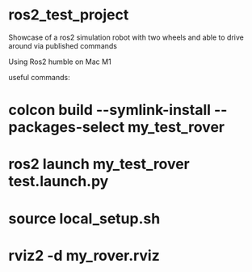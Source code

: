 # ros2_test_project
Showcase of a ros2 simulation robot with two wheels and able to drive around via published commands

Using Ros2 humble on Mac M1


useful commands:

# colcon build --symlink-install --packages-select my_test_rover
# ros2 launch my_test_rover test.launch.py
# source local_setup.sh
# rviz2 -d my_rover.rviz
